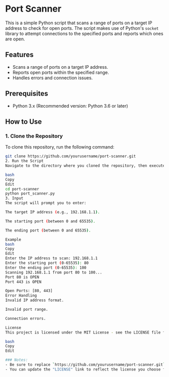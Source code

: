 # Port Scanner

This is a simple Python script that scans a range of ports on a target IP address to check for open ports. The script makes use of Python's `socket` library to attempt connections to the specified ports and reports which ones are open.

## Features
- Scans a range of ports on a target IP address.
- Reports open ports within the specified range.
- Handles errors and connection issues.

## Prerequisites
- Python 3.x (Recommended version: Python 3.6 or later)

## How to Use

### 1. Clone the Repository
To clone this repository, run the following command:
```bash
git clone https://github.com/yourusername/port-scanner.git
2. Run the Script
Navigate to the directory where you cloned the repository, then execute the script:

bash
Copy
Edit
cd port-scanner
python port_scanner.py
3. Input
The script will prompt you to enter:

The target IP address (e.g., 192.168.1.1).

The starting port (between 0 and 65535).

The ending port (between 0 and 65535).

Example
bash
Copy
Edit
Enter the IP address to scan: 192.168.1.1
Enter the starting port (0-65535): 80
Enter the ending port (0-65535): 100
Scanning 192.168.1.1 from port 80 to 100...
Port 80 is OPEN
Port 443 is OPEN

Open Ports: [80, 443]
Error Handling
Invalid IP address format.

Invalid port range.

Connection errors.

License
This project is licensed under the MIT License - see the LICENSE file for details.

bash
Copy
Edit

### Notes:
- Be sure to replace `https://github.com/yourusername/port-scanner.git` with the actual URL of your GitHub repository.
- You can update the "LICENSE" link to reflect the license you choose for the repository
